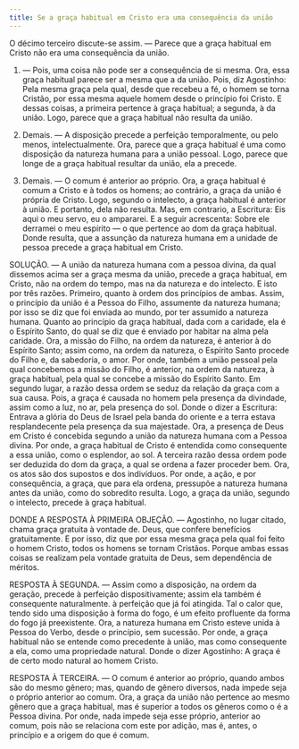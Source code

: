 ```yaml
---
title: Se a graça habitual em Cristo era uma consequência da união
---
```


O décimo terceiro discute-se assim. — Parece que a graça habitual em Cristo não era uma consequência da união.  

1. — Pois, uma coisa não pode ser a consequência de si mesma. Ora, essa graça habitual parece ser a mesma que a da união. Pois, diz Agostinho: Pela mesma graça pela qual, desde que recebeu a fé, o homem se torna Cristão, por essa mesma aquele homem desde o princípio foi Cristo. E dessas coisas, a primeira pertence à graça habitual; a segunda, à da união. Logo, parece que a graça habitual não resulta da união.  

2. Demais. — A disposição precede a perfeição temporalmente, ou pelo menos, intelectualmente. Ora, parece que a graça habitual é uma como disposição da natureza humana para a união pessoal. Logo, parece que longe de a graça habitual resultar da união, ela a precede.  

3. Demais. — O comum é anterior ao próprio. Ora, a graça habitual é comum a Cristo e à todos os homens; ao contrário, a graça da união é própria de Cristo. Logo, segundo o intelecto, a graça habitual é anterior à união. E portanto, dela não resulta.  Mas, em contrario, a Escritura: Eis aqui o meu servo, eu o ampararei. E a seguir acrescenta: Sobre ele derramei o meu espírito — o que pertence ao dom da graça habitual. Donde resulta, que a assunção da natureza humana em a unidade de pessoa precede a graça habitual em Cristo.  

SOLUÇÃO. — A união da natureza humana com a pessoa divina, da qual dissemos acima ser a graça mesma da união, precede a graça habitual, em Cristo, não na ordem do tempo, mas na da natureza e do intelecto. E isto por três razões.  Primeiro, quanto à ordem dos princípios de ambas. Assim, o princípio da união é a Pessoa do Filho, assumente da natureza humana; por isso se diz que foi enviada ao mundo, por ter assumido a natureza humana. Quanto ao princípio da graça habitual, dada com a caridade, ela é o Espírito Santo, do qual se diz que é enviado por habitar na alma pela caridade. Ora, a missão do Filho, na ordem da natureza, é anterior à do Espírito Santo; assim como, na ordem da natureza, o Espírito Santo procede do Filho e, da sabedoria, o amor. Por onde, também a união pessoal pela qual concebemos a missão do Filho, é anterior, na ordem da natureza, à graça habitual, pela qual se concebe a missão do Espírito Santo.  Em segundo lugar, a razão dessa ordem se seduz da relação da graça com a sua causa. Pois, a graça é causada no homem pela presença da divindade, assim como a luz, no ar, pela presença do sol. Donde o dizer a Escritura: Entrava a glória do Deus de Israel pela banda do oriente e a terra estava resplandecente pela presença da sua majestade. Ora, a presença de Deus em Cristo é concebida segundo a união da natureza humana com a Pessoa divina. Por onde, a graça habitual de Cristo é entendida como consequente a essa união, como o esplendor, ao sol.  A terceira razão dessa ordem pode ser deduzida do dom da graça, a qual se ordena a fazer proceder bem. Ora, os atos são dos supostos e dos indivíduos. Por onde, a ação, e por consequência, a graça, que para ela ordena, pressupõe a natureza humana antes da união, como do sobredito resulta. Logo, a graça da união, segundo o intelecto, precede à graça habitual.  

DONDE A RESPOSTA À PRIMEIRA OBJEÇÃO. — Agostinho, no lugar citado, chama graça gratuita à vontade de. Deus, que confere benefícios gratuitamente. E por isso, diz que por essa mesma graça pela qual foi feito o homem Cristo, todos os homens se tornam Cristãos. Porque ambas essas coisas se realizam pela vontade gratuita de Deus, sem dependência de méritos. 

RESPOSTA À SEGUNDA. — Assim como a disposição, na ordem da geração, precede à perfeição dispositivamente; assim ela também é consequente naturalmente. à perfeição que já foi atingida. Tal o calor que, tendo sido uma disposição à forma do fogo, é um efeito profluente da forma do fogo já preexistente. Ora, a natureza humana em Cristo esteve unida à Pessoa do Verbo, desde o princípio, sem sucessão. Por onde, a graça habitual não se entende como precedente à união, mas como consequente a ela, como uma propriedade natural. Donde o dizer Agostinho: A graça é de certo modo natural ao homem Cristo.  

RESPOSTA À TERCEIRA. — O comum é anterior ao próprio, quando ambos são do mesmo gênero; mas, quando de gênero diversos, nada impede seja o próprio anterior ao comum. Ora, a graça da união não pertence ao mesmo gênero que a graça habitual, mas é superior a todos os gêneros como o é a Pessoa divina. Por onde, nada impede seja esse próprio, anterior ao comum, pois não se relaciona com este por adição, mas é, antes, o princípio e a origem do que é comum.